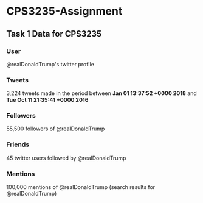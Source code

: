# CPS3235-Assignment
## Task 1 Data for CPS3235

### User
@realDonaldTrump's twitter profile

### Tweets
3,224 tweets made in the period between **Jan 01 13:37:52 +0000 2018** and **Tue Oct 11 21:35:41 +0000 2016**

### Followers
55,500 followers of @realDonaldTrump

### Friends
45 twitter users followed by @realDonaldTrump

### Mentions
100,000 mentions of @realDonaldTrump (search results for @realDonaldTrump)
